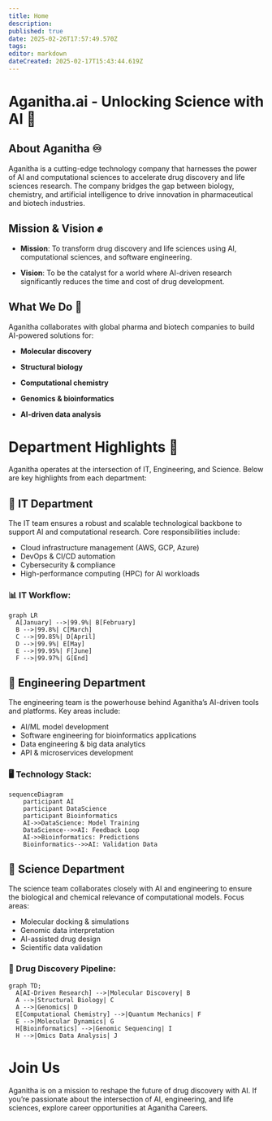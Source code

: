 ```yaml
---
title: Home
description: 
published: true
date: 2025-02-26T17:57:49.570Z
tags: 
editor: markdown
dateCreated: 2025-02-17T15:43:44.619Z
---
```


# Aganitha.ai - Unlocking Science with AI 🧬
## About Aganitha ♾
Aganitha is a cutting-edge technology company that harnesses the power of AI and computational sciences to accelerate drug discovery and life sciences research. The company bridges the gap between biology, chemistry, and artificial intelligence to drive innovation in pharmaceutical and biotech industries.
## Mission & Vision ✊
* **Mission**: To transform drug discovery and life sciences using AI, computational sciences, and software engineering.

* **Vision**: To be the catalyst for a world where AI-driven research significantly reduces the time and cost of drug development.
## What We Do 📃
Aganitha collaborates with global pharma and biotech companies to build AI-powered solutions for:

* **Molecular discovery**

* **Structural biology**

* **Computational chemistry**

* **Genomics & bioinformatics**

* **AI-driven data analysis**
# Department Highlights 🏬
Aganitha operates at the intersection of IT, Engineering, and Science. Below are key highlights from each department:
## 🔹 IT Department
The IT team ensures a robust and scalable technological backbone to support AI and computational research. Core responsibilities include:

* Cloud infrastructure management (AWS, GCP, Azure)
* DevOps & CI/CD automation
* Cybersecurity & compliance
* High-performance computing (HPC) for AI workloads
### 📊 IT Workflow:


```mermaid
graph LR
  A[January] -->|99.9%| B[February]
  B -->|99.8%| C[March]
  C -->|99.85%| D[April]
  D -->|99.9%| E[May]
  E -->|99.95%| F[June]
  F -->|99.97%| G[End]
  ```
## 🔹 Engineering Department
The engineering team is the powerhouse behind Aganitha’s AI-driven tools and platforms. Key areas include:

* AI/ML model development
* Software engineering for bioinformatics applications
* Data engineering & big data analytics
* API & microservices development
### 🖥 Technology Stack:


```mermaid
sequenceDiagram
    participant AI
    participant DataScience
    participant Bioinformatics
    AI->>DataScience: Model Training
    DataScience-->>AI: Feedback Loop
    AI->>Bioinformatics: Predictions
    Bioinformatics-->>AI: Validation Data
 ```
## 🔹 Science Department
The science team collaborates closely with AI and engineering to ensure the biological and chemical relevance of computational models. Focus areas:
* Molecular docking & simulations
* Genomic data interpretation
* AI-assisted drug design
* Scientific data validation
### 🧬 Drug Discovery Pipeline:


```mermaid
graph TD;
  A[AI-Driven Research] -->|Molecular Discovery| B
  A -->|Structural Biology| C
  A -->|Genomics| D
  E[Computational Chemistry] -->|Quantum Mechanics| F
  E -->|Molecular Dynamics| G
  H[Bioinformatics] -->|Genomic Sequencing| I
  H -->|Omics Data Analysis| J
  ```
# Join Us
Aganitha is on a mission to reshape the future of drug discovery with AI. If you’re passionate about the intersection of AI, engineering, and life sciences, explore career opportunities at Aganitha Careers.
